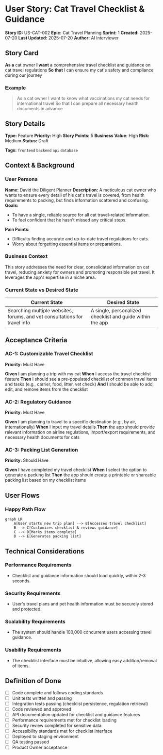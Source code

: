 # User Story: Cat Travel Checklist & Guidance

**Story ID:** US-CAT-002
**Epic:** Cat Travel Planning
**Sprint:** 1
**Created:** 2025-07-20
**Last Updated:** 2025-07-20
**Author:** AI Interviewer

## Story Card

**As a** cat owner
**I want** a comprehensive travel checklist and guidance on cat travel regulations
**So that** I can ensure my cat's safety and compliance during our journey

### Example
> As a cat owner
> I want to know what vaccinations my cat needs for international travel
> So that I can prepare all necessary health documents in advance

## Story Details

**Type:** Feature
**Priority:** High
**Story Points:** 5
**Business Value:** High
**Risk:** Medium
**Status:** Draft

**Tags:** `frontend` `backend` `api` `database`

## Context & Background

### User Persona
**Name:** David the Diligent Planner
**Description:** A meticulous cat owner who wants to ensure every detail of his cat's travel is covered, from health requirements to packing, but finds information scattered and confusing.
**Goals:**
- To have a single, reliable source for all cat travel-related information.
- To feel confident that he hasn't missed any critical steps.

**Pain Points:**
- Difficulty finding accurate and up-to-date travel regulations for cats.
- Worry about forgetting essential items or preparations.

### Business Context
This story addresses the need for clear, consolidated information on cat travel, reducing anxiety for owners and promoting responsible pet travel. It leverages the app's expertise in a niche area.

### Current State vs Desired State
| Current State | Desired State |
|--------------|---------------|
| Searching multiple websites, forums, and vet consultations for travel info | A single, personalized checklist and guide within the app |

## Acceptance Criteria

### AC-1: Customizable Travel Checklist
**Priority:** Must Have

**Given** I am planning a trip with my cat
**When** I access the travel checklist feature
**Then** I should see a pre-populated checklist of common travel items and tasks (e.g., carrier, food, litter, vet check)
**And** I should be able to add, edit, and remove items from the checklist

### AC-2: Regulatory Guidance
**Priority:** Must Have

**Given** I am planning to travel to a specific destination (e.g., by air, internationally)
**When** I input my travel details
**Then** the app should provide relevant information on airline regulations, import/export requirements, and necessary health documents for cats

### AC-3: Packing List Generation
**Priority:** Should Have

**Given** I have completed my travel checklist
**When** I select the option to generate a packing list
**Then** the app should create a printable or shareable packing list based on my checklist items

## User Flows

### Happy Path Flow
```mermaid
graph LR
    A[User starts new trip plan] --> B[Accesses travel checklist]
    B --> C[Customizes checklist & reviews guidance]
    C --> D[Marks items complete]
    D --> E[Generates packing list]
```

## Technical Considerations

### Performance Requirements
- Checklist and guidance information should load quickly, within 2-3 seconds.

### Security Requirements
- User's travel plans and pet health information must be securely stored and protected.

### Scalability Requirements
- The system should handle 100,000 concurrent users accessing travel guidance.

### Usability Requirements
- The checklist interface must be intuitive, allowing easy addition/removal of items.

## Definition of Done

- [ ] Code complete and follows coding standards
- [ ] Unit tests written and passing
- [ ] Integration tests passing (checklist persistence, regulation retrieval)
- [ ] Code reviewed and approved
- [ ] API documentation updated for checklist and guidance features
- [ ] Performance requirements met for checklist loading
- [ ] Security review completed for sensitive data
- [ ] Accessibility standards met for checklist interface
- [ ] Deployed to staging environment
- [ ] QA testing passed
- [ ] Product Owner acceptance
